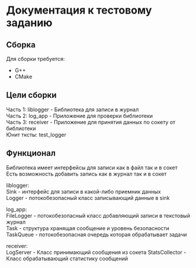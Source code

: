 # Документация к тестовому заданию <br>
## Сборка
Для сборки требуется: <br>
  - G++<br>
  - CMake<br>

## Цели сборки
Часть 1: liblogger - Библиотека для записи в журнал <br>
Часть 2: log_app - Приложение для проверки библиотеки <br>
Часть 3: receiver - Приложение для принятия данных по сокету от библиотеки <br>
Юнит тксты: test_logger

## Функционал
Библиотека имеет интерфейсы для записи как в файл так и в сокет <br>
Есть возможность добавить запись как в журнал так и в сокет<br>

liblogger:<br>
Sink - интерфейс для записи в какой-либо приемник данных<br>
Logger - потокобезопасный класс записывающий данные в sink<br>

log_app:<br>
FileLogger - потокобезопасный класс добавляющий записи в текстовый журнал<br>
Task - структура хранящая сообщение и уровень безопасности
TaskQueue - потокобезопасная очередь которая обрабатывает задачи<br>

receiver:<br>
LogServer - Класс принимающий сообщения из сокета
StatsCollector - Класс обрабатывающий статистику сообщений
